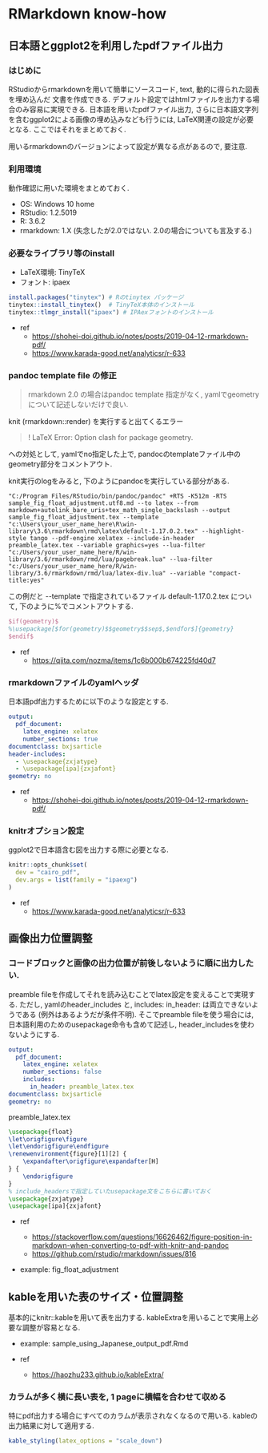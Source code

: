 # RMarkdown know-how

## 日本語とggplot2を利用したpdfファイル出力

### はじめに

RStudioからrmarkdownを用いて簡単にソースコード, text, 動的に得られた図表を埋め込んだ
文書を作成できる. デフォルト設定ではhtmlファイルを出力する場合のみ容易に実現できる.
日本語を用いたpdfファイル出力, さらに日本語文字列を含むggplot2による画像の埋め込みなども行うには, 
LaTeX関連の設定が必要となる. ここではそれをまとめておく.

用いるrmarkdownのバージョンによって設定が異なる点があるので, 要注意.

### 利用環境

動作確認に用いた環境をまとめておく.

- OS: Windows 10 home
- RStudio: 1.2.5019
- R: 3.6.2
- rmarkdown: 1.X (失念したが2.0ではない. 2.0の場合についても言及する.)

### 必要なライブラリ等のinstall

- LaTeX環境: TinyTeX
- フォント: ipaex

``` r
install.packages("tinytex") # Rのtinytex パッケージ
tinytex::install_tinytex()  # TinyTeX本体のインストール
tinytex::tlmgr_install("ipaex") # IPAexフォントのインストール
```

- ref
    - https://shohei-doi.github.io/notes/posts/2019-04-12-rmarkdown-pdf/
    - https://www.karada-good.net/analyticsr/r-633

### pandoc template file の修正

> rmarkdown 2.0 の場合はpandoc template 指定がなく, yamlでgeometryについて記述しないだけで良い.

knit (rmarkdown::render) を実行すると出てくるエラー

> ! LaTeX Error: Option clash for package geometry.

への対処として, 
yamlでno指定した上で, pandocのtemplateファイル中のgeometry部分をコメントアウト.

knit実行のlogをみると, 下のようにpandocを実行している部分がある.

``` text
"C:/Program Files/RStudio/bin/pandoc/pandoc" +RTS -K512m -RTS sample_fig_float_adjustment.utf8.md --to latex --from markdown+autolink_bare_uris+tex_math_single_backslash --output sample_fig_float_adjustment.tex --template "c:\Users\your_user_name_here\R\win-library\3.6\rmarkdown\rmd\latex\default-1.17.0.2.tex" --highlight-style tango --pdf-engine xelatex --include-in-header preamble_latex.tex --variable graphics=yes --lua-filter "c:/Users/your_user_name_here/R/win-library/3.6/rmarkdown/rmd/lua/pagebreak.lua" --lua-filter "c:/Users/your_user_name_here/R/win-library/3.6/rmarkdown/rmd/lua/latex-div.lua" --variable "compact-title:yes" 
```

この例だと
--template 
で指定されているファイル default-1.17.0.2.tex
について, 下のように%でコメントアウトする.

``` latex
$if(geometry)$
%\usepackage[$for(geometry)$$geometry$$sep$,$endfor$]{geometry}
$endif$
```

- ref
  - https://qiita.com/nozma/items/1c6b000b674225fd40d7

### rmarkdownファイルのyamlヘッダ

日本語pdf出力するために以下のような設定とする.

``` yaml
output:
  pdf_document: 
    latex_engine: xelatex 
    number_sections: true
documentclass: bxjsarticle
header-includes: 
  - \usepackage{zxjatype} 
  - \usepackage[ipa]{zxjafont} 
geometry: no

```


- ref
    - https://shohei-doi.github.io/notes/posts/2019-04-12-rmarkdown-pdf/

### knitrオプション設定

ggplot2で日本語含む図を出力する際に必要となる.

``` r
knitr::opts_chunk$set(
  dev = "cairo_pdf",
  dev.args = list(family = "ipaexg")
)
```

- ref
    - https://www.karada-good.net/analyticsr/r-633


## 画像出力位置調整

### コードブロックと画像の出力位置が前後しないように順に出力したい.

preamble fileを作成してそれを読み込むことでlatex設定を変えることで実現する.
ただし, yamlのheader_includes と, includes: in_header: は両立できないようである (例外はあるようだが条件不明). そこでpreamble fileを使う場合には,
日本語利用のためのusepackage命令も含めて記述し, 
header_includesを使わないようにする.

``` yaml
output:
  pdf_document: 
    latex_engine: xelatex 
    number_sections: false
    includes:
      in_header: preamble_latex.tex
documentclass: bxjsarticle
geometry: no

```

preamble_latex.tex 

``` latex
\usepackage{float}
\let\origfigure\figure
\let\endorigfigure\endfigure
\renewenvironment{figure}[1][2] {
    \expandafter\origfigure\expandafter[H]
} {
    \endorigfigure
}
% include_headersで指定していたusepackage文をこちらに書いておく
\usepackage{zxjatype} 
\usepackage[ipa]{zxjafont}
```

- ref
  - https://stackoverflow.com/questions/16626462/figure-position-in-markdown-when-converting-to-pdf-with-knitr-and-pandoc
  - https://github.com/rstudio/rmarkdown/issues/816

- example: fig_float_adjustment

## kableを用いた表のサイズ・位置調整

基本的にknitr::kableを用いて表を出力する. 
kableExtraを用いることで実用上必要な調整が容易となる.

- example: sample_using_Japanese_output_pdf.Rmd

- ref
  - https://haozhu233.github.io/kableExtra/

### カラムが多く横に長い表を, 1 pageに横幅を合わせて収める

特にpdf出力する場合にすべてのカラムが表示されなくなるので用いる.
kableの出力結果に対して適用する.

``` r
kable_styling(latex_options = "scale_down")
```

